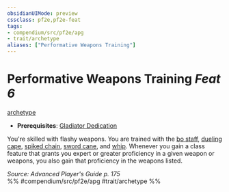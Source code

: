 ```yaml
---
obsidianUIMode: preview
cssclass: pf2e,pf2e-feat
tags:
- compendium/src/pf2e/apg
- trait/archetype
aliases: ["Performative Weapons Training"]
---
```

# Performative Weapons Training  *Feat 6*  
[archetype](../../Rules/traits/archetype.md)  

- **Prerequisites**: [Gladiator Dedication](gladiator-dedication-apg.md)

You're skilled with flashy weapons. You are trained with the [bo staff](../equipment/items/bo-staff.md), [dueling cape](../equipment/items/dueling-cape-apg.md), [spiked chain](../equipment/items/spiked-chain.md), [sword cane](../equipment/items/sword-cane-apg.md), and [whip](../equipment/items/whip.md). Whenever you gain a class feature that grants you expert or greater proficiency in a given weapon or weapons, you also gain that proficiency in the weapons listed.

*Source: Advanced Player's Guide p. 175*  
%% #compendium/src/pf2e/apg #trait/archetype %%
